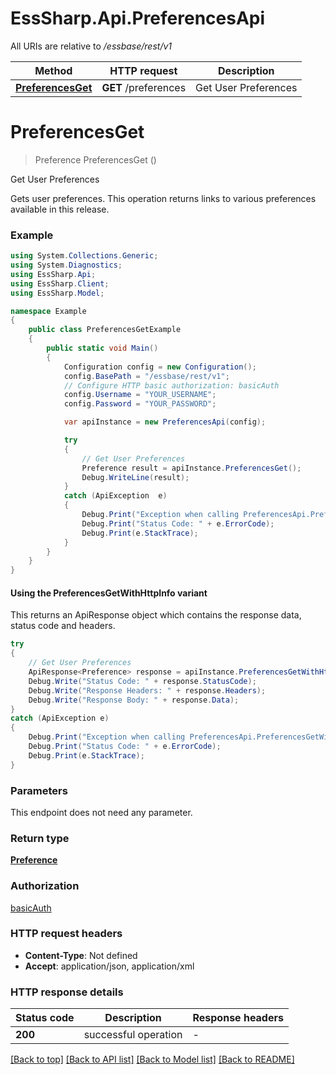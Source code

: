 # EssSharp.Api.PreferencesApi

All URIs are relative to */essbase/rest/v1*

| Method | HTTP request | Description |
|--------|--------------|-------------|
| [**PreferencesGet**](PreferencesApi.md#preferencesget) | **GET** /preferences | Get User Preferences |

<a id="preferencesget"></a>
# **PreferencesGet**
> Preference PreferencesGet ()

Get User Preferences

<p>Gets user preferences. This operation returns links to various preferences available in this release.</p>

### Example
```csharp
using System.Collections.Generic;
using System.Diagnostics;
using EssSharp.Api;
using EssSharp.Client;
using EssSharp.Model;

namespace Example
{
    public class PreferencesGetExample
    {
        public static void Main()
        {
            Configuration config = new Configuration();
            config.BasePath = "/essbase/rest/v1";
            // Configure HTTP basic authorization: basicAuth
            config.Username = "YOUR_USERNAME";
            config.Password = "YOUR_PASSWORD";

            var apiInstance = new PreferencesApi(config);

            try
            {
                // Get User Preferences
                Preference result = apiInstance.PreferencesGet();
                Debug.WriteLine(result);
            }
            catch (ApiException  e)
            {
                Debug.Print("Exception when calling PreferencesApi.PreferencesGet: " + e.Message);
                Debug.Print("Status Code: " + e.ErrorCode);
                Debug.Print(e.StackTrace);
            }
        }
    }
}
```

#### Using the PreferencesGetWithHttpInfo variant
This returns an ApiResponse object which contains the response data, status code and headers.

```csharp
try
{
    // Get User Preferences
    ApiResponse<Preference> response = apiInstance.PreferencesGetWithHttpInfo();
    Debug.Write("Status Code: " + response.StatusCode);
    Debug.Write("Response Headers: " + response.Headers);
    Debug.Write("Response Body: " + response.Data);
}
catch (ApiException e)
{
    Debug.Print("Exception when calling PreferencesApi.PreferencesGetWithHttpInfo: " + e.Message);
    Debug.Print("Status Code: " + e.ErrorCode);
    Debug.Print(e.StackTrace);
}
```

### Parameters
This endpoint does not need any parameter.
### Return type

[**Preference**](Preference.md)

### Authorization

[basicAuth](../README.md#basicAuth)

### HTTP request headers

 - **Content-Type**: Not defined
 - **Accept**: application/json, application/xml


### HTTP response details
| Status code | Description | Response headers |
|-------------|-------------|------------------|
| **200** | successful operation |  -  |

[[Back to top]](#) [[Back to API list]](../README.md#documentation-for-api-endpoints) [[Back to Model list]](../README.md#documentation-for-models) [[Back to README]](../README.md)

